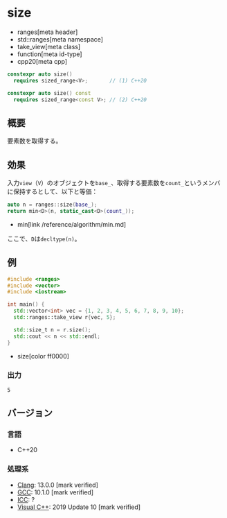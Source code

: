 # size
* ranges[meta header]
* std::ranges[meta namespace]
* take_view[meta class]
* function[meta id-type]
* cpp20[meta cpp]

```cpp
constexpr auto size()
  requires sized_range<V>;       // (1) C++20

constexpr auto size() const
  requires sized_range<const V>; // (2) C++20
```

## 概要
要素数を取得する。

## 効果
入力`view`（`V`）のオブジェクトを`base_`、取得する要素数を`count_`というメンバに保持するとして、以下と等価：

```cpp
auto n = ranges::size(base_);
return min<D>(n, static_cast<D>(count_));
```
* min[link /reference/algorithm/min.md]

ここで、`D`は`decltype(n)`。

## 例

```cpp example
#include <ranges>
#include <vector>
#include <iostream>

int main() {
  std::vector<int> vec = {1, 2, 3, 4, 5, 6, 7, 8, 9, 10};
  std::ranges::take_view r{vec, 5};

  std::size_t n = r.size();
  std::cout << n << std::endl;
}
```
* size[color ff0000]

### 出力
```
5
```

## バージョン
### 言語
- C++20

### 処理系
- [Clang](/implementation.md#clang): 13.0.0 [mark verified]
- [GCC](/implementation.md#gcc): 10.1.0 [mark verified]
- [ICC](/implementation.md#icc): ?
- [Visual C++](/implementation.md#visual_cpp): 2019 Update 10 [mark verified]
